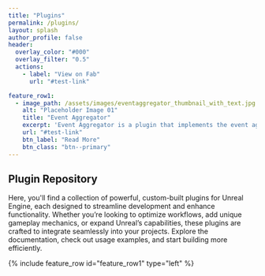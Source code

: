 ```yaml
---
title: "Plugins"
permalink: /plugins/
layout: splash
author_profile: false
header:
  overlay_color: "#000"
  overlay_filter: "0.5"
  actions:
    - label: "View on Fab"
      url: "#test-link"

feature_row1:
  - image_path: /assets/images/eventaggregator_thumbnail_with_text.jpg
    alt: "Placeholder Image 01"
    title: "Event Aggregator"
    excerpt: 'Event Aggregator is a plugin that implements the event aggregator pattern in Unreal Engine. It provides a flexible and efficient mechanism for inter-object communication by decoupling event senders and receivers. With Event Aggregator, you can easily manage and respond to events without direct dependencies between different components, promoting a modular and maintainable codebase.'
    url: "#test-link"
    btn_label: "Read More"
    btn_class: "btn--primary"
---
```


## Plugin Repository

Here, you'll find a collection of powerful, custom-built plugins for Unreal Engine, each designed to streamline development and enhance functionality. Whether you’re looking to optimize workflows, add unique gameplay mechanics, or expand Unreal’s capabilities, these plugins are crafted to integrate seamlessly into your projects. Explore the documentation, check out usage examples, and start building more efficiently.

{% include feature_row id="feature_row1" type="left" %}

